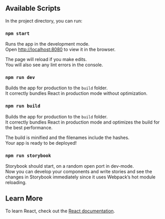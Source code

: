 ## Available Scripts

In the project directory, you can run:

### `npm start`

Runs the app in the development mode.<br>
Open [http://localhost:8080](http://localhost:8080) to view it in the browser.

The page will reload if you make edits.<br>
You will also see any lint errors in the console.

### `npm run dev`

Builds the app for production to the `build` folder.<br>
It correctly bundles React in production mode without optimization.

### `npm run build`

Builds the app for production to the `build` folder.<br>
It correctly bundles React in production mode and optimizes the build for the best performance.

The build is minified and the filenames include the hashes.<br>
Your app is ready to be deployed!

### `npm run storybook`

Storybook should start, on a random open port in dev-mode.<br>
Now you can develop your components and write stories and see the changes in Storybook immediately since it uses Webpack’s hot module reloading.

## Learn More

To learn React, check out the [React documentation](https://reactjs.org/).
